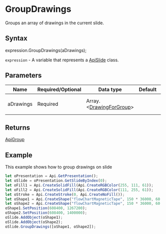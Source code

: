 # GroupDrawings

Groups an array of drawings in the current slide.

## Syntax

expression.GroupDrawings(aDrawings);

`expression` - A variable that represents a [ApiSlide](../ApiSlide.md) class.

## Parameters

| **Name** | **Required/Optional** | **Data type** | **Default** | **Description** |
| ------------- | ------------- | ------------- | ------------- | ------------- |
| aDrawings | Required | Array.<[DrawingForGroup](../../Enumeration/DrawingForGroup.md)> |  | An array of drawings to group. |

## Returns

[ApiGroup](../../ApiGroup/ApiGroup.md)

## Example

This example shows how to group drawings on slide

```javascript
let oPresentation = Api.GetPresentation();
let oSlide = oPresentation.GetSlideByIndex(0);
let oFill1 = Api.CreateSolidFill(Api.CreateRGBColor(255, 111, 61));
let oFill2 = Api.CreateSolidFill(Api.CreateRGBColor(111, 255, 61));
let oStroke = Api.CreateStroke(0, Api.CreateNoFill());
let oShape1 = Api.CreateShape("flowChartMagneticTape", 150 * 36000, 60 * 36000, oFill1, oStroke);
let oShape2 = Api.CreateShape("flowChartMagneticTape", 150 * 36000, 60 * 36000, oFill2, oStroke);
oShape1.SetPosition(608400, 1267200);
oShape2.SetPosition(608400, 1400000);
oSlide.AddObject(oShape1);
oSlide.AddObject(oShape2);
oSlide.GroupDrawings([oShape1, oShape2]);
```
